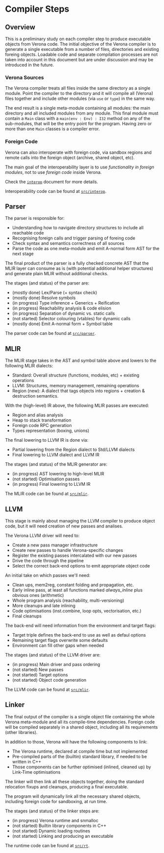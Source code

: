 # Compiler Steps

## Overview

This is a preliminary study on each compiler step to produce executable objects from Verona code.
The initial objective of the Verona compiler is to generate a single executable from a number of files, directories and existing foreing objects.
Loadable code and separate compilation processes are not taken into account in this document but are under discussion and may be introduced in the future.

### Verona Sources

The Verona compiler treats all files inside the same directory as a single module.
Point the compiler to the directory and it will compile all (Verona) files together and include other modules (via `use` or `type`) in the same way.

The end result is a single meta-module containing all modules: the main directory and all included modules from any module.
This final module must contain a `Main` class with a `main(env : Env) : I32` method on any of the sub-modules, that will be the entry point for the program.
Having zero or more than one `Main` classes is a compiler error.

### Foreign Code

Verona can also interoperate with foreign code, via sandbox regions and remote calls into the foreign object (archive, shared object, etc).

The main goal of the interoperability layer is to use _functionality in foreign modules_, not to use _foreign code_ inside Verona.

Check the [`interop`](interop.md) document for more details.

Interoperability code can be found at [`src/interop`](../../src/interop).

## Parser

The parser is responsible for:
* Understanding how to navigate directory structures to include all reachable code
* Recognising foreign calls and trigger parsing of foreing code
* Check syntax and semantics correctness of all sources
* Parse the code as one meta-module and emit A-normal form AST for the next stage

The final product of the parser is a fully checked concrete AST that the MLIR layer can consume as is (with potential additional helper structures) and generate plain MLIR without additional checks.

The stages (and status) of the parser are:
* (mostly done) Lex/Parse (+ syntax check)
* (mostly done) Resolve symbols
* (in progress) Type inference + Generics + Reification
* (in progress) Reachability analysis & code elision
* (in progress) Separation of dynamic vs. static calls
* (not started) Selector colouring (vtables) for dynamic calls
* (mostly done) Emit A-normal form + Symbol table

The parser code can be found at [`src/parser`](../../src/parser).

## MLIR

The MLIR stage takes in the AST and symbol table above and lowers to the following MLIR dialects:
* Standard: Overall structure (functions, modules, etc) + existing operations
* LLVM: Structures, memory management, remaining operations
* Region (new): A dialect that tags objects into regions + creation & destruction semantics.

With the (high-level) IR above, the following MLIR passes are executed:
* Region and alias analysis
* Heap to stack transformation
* Foreign code RPC generation
* Types representation (boxing, unions)

The final lowering to LLVM IR is done via:
* Partial lowering from the Region dialect to Std/LLVM dialects
* Final lowering to LLVM dialect and LLVM IR

The stages (and status) of the MLIR generator are:
* (in progress) AST lowering to high-level MLIR
* (not started) Optimisation passes
* (in progress) Final lowering to LLVM IR

The MLIR code can be found at [`src/mlir`](../../src/mlir).

## LLVM

This stage is mainly about managing the LLVM compiler to produce object code, but it will need creation of new passes and analises.

The Verona LLVM driver will need to:
* Create a new pass manager infrastructure
* Create new passes to handle Verona-specific changes
* Register the existing passes intercalated with our new passes
* Drive the code through the pipeline
* Select the correct back-end options to emit appropriate object code

An initial take on which passes we'll need:
* Clean ups, mem2reg, constant folding and propagation, etc.
* Early inline pass, at least all functions marked *always_inline* plus obvious ones (arithmetic)
* Whole program analysis (reachability, multi-versioning)
* More cleanups and late inlining
* Code optimisations (inst.combine, loop opts, vectorisation, etc.)
* Final cleanups

The back-end will need information from the environment and target flags:
* Target triple defines the back-end to use as well as defaul options
* Remaining target flags overwrite some defaults
* Environment can fill other gaps when needed

The stages (and status) of the LLVM driver are:
* (in progress) Main driver and pass ordering
* (not started) New passes
* (not started) Target options
* (not started) Object code generation

The LLVM code can be found at [`src/mlir`](../../src/mlir).

## Linker

The final output of the compiler is a single object file containing the whole Verona meta-module and all its compile-time dependencies.
Foreign code will be compiled separately in a shared object, including all its requirements (other libraries).

In addition to those, Verona will have the following components to link:
* The Verona runtime, declared at compile time but not implemented
* Pre-compiled parts of the (builtin) standard library, if needed to be written in C++
* Those components can be further optimised (inlined, cleaned up) by Link-Time optimisations

The linker will then link all these objects together, doing the standard relocation fixups and cleanups, producing a final executable.

The program will dynamically link all the necessary shared objects, including foreign code for sandboxing, at run time.

The stages (and status) of the linker steps are:
* (in progress) Verona runtime and snmalloc
* (not started) Builtin library components in C++
* (not started) Dynamic loading routines
* (not started) Linking and producing an executable

The runtime code can be found at [`src/rt`](../../src/rt).
